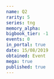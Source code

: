 ```yaml
---
name: Q2
rarity: 5
series: tng
memory_alpha:
bigbook_tier: -1
events: 0
in_portal: true
date: 15/08/2019
obtained: Event
mega: true
published: true
---
```



